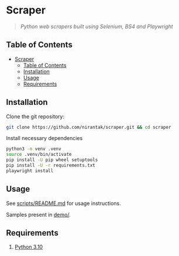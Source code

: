 # Scraper

> _Python web scrapers built using Selenium, BS4 and Playwright_

## Table of Contents

- [Scraper](#scraper)
  - [Table of Contents](#table-of-contents)
  - [Installation](#installation)
  - [Usage](#usage)
  - [Requirements](#requirements)

## Installation

Clone the git repository:

```bash
git clone https://github.com/nirantak/scraper.git && cd scraper
```

Install necessary dependencies

```bash
python3 -m venv .venv
source .venv/bin/activate
pip install -U pip wheel setuptools
pip install -U -r requirements.txt
playwright install
```

## Usage

See [scripts/README.md](scripts/) for usage instructions.

Samples present in [demo/](demo/).

## Requirements

1. [Python 3.10](https://www.python.org/downloads/)
